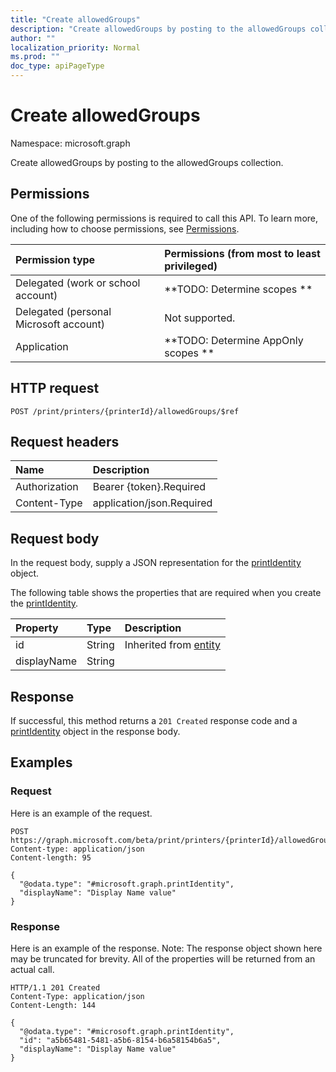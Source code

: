 ```yaml
---
title: "Create allowedGroups"
description: "Create allowedGroups by posting to the allowedGroups collection."
author: ""
localization_priority: Normal
ms.prod: ""
doc_type: apiPageType
---
```


# Create allowedGroups

Namespace: microsoft.graph

Create allowedGroups by posting to the allowedGroups collection.

## Permissions
One of the following permissions is required to call this API. To learn more, including how to choose permissions, see [Permissions](/concepts/permissions-reference.md).

|Permission type|Permissions (from most to least privileged)|
|:---|:---|
|Delegated (work or school account)|**TODO: Determine scopes **|
|Delegated (personal Microsoft account)|Not supported.|
|Application|**TODO: Determine AppOnly scopes **|

## HTTP request
<!-- {
  "blockType": "ignored"
}
-->
``` http
POST /print/printers/{printerId}/allowedGroups/$ref
```

## Request headers
|Name|Description|
|:---|:---|
|Authorization|Bearer {token}.Required|
|Content-Type|application/json.Required|

## Request body
In the request body, supply a JSON representation for the [printIdentity](../resources/printidentity.md) object.

The following table shows the properties that are required when you create the [printIdentity](../resources/printidentity.md).

|Property|Type|Description|
|:---|:---|:---|
|id|String| Inherited from [entity](../resources/entity.md)|
|displayName|String||



## Response
If successful, this method returns a `201 Created` response code and a [printIdentity](../resources/printidentity.md) object in the response body.

## Examples

### Request
Here is an example of the request.
<!-- {
  "blockType": "request",
  "name": "create_printidentity_from_"
}
-->
``` http
POST https://graph.microsoft.com/beta/print/printers/{printerId}/allowedGroups
Content-type: application/json
Content-length: 95

{
  "@odata.type": "#microsoft.graph.printIdentity",
  "displayName": "Display Name value"
}
```

### Response
Here is an example of the response. Note: The response object shown here may be truncated for brevity. All of the properties will be returned from an actual call.
<!-- {
  "blockType": "response",
  "truncated": true,
  "@odata.type": "microsoft.graph.printidentity"
}
-->
``` http
HTTP/1.1 201 Created
Content-Type: application/json
Content-Length: 144

{
  "@odata.type": "#microsoft.graph.printIdentity",
  "id": "a5b65481-5481-a5b6-8154-b6a58154b6a5",
  "displayName": "Display Name value"
}
```

